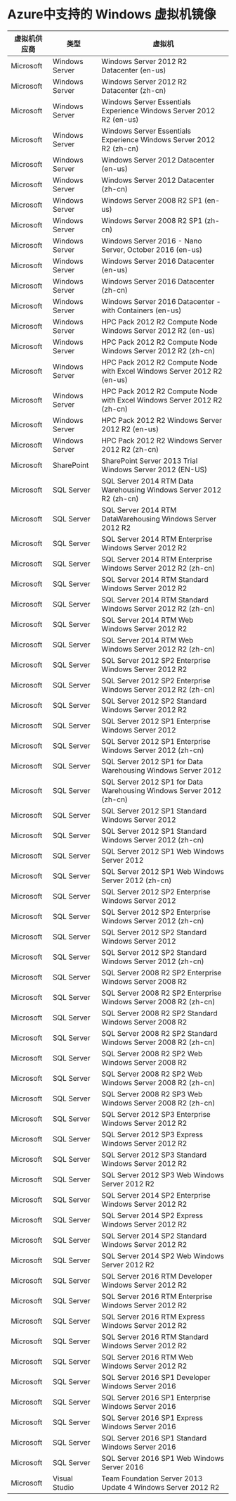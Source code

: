 <properties
	pageTitle="Azure中支持的虚拟机镜像"
	description="了解Azure虚拟机能支持的系统镜像"
	services="virtual-machines"
	documentationCenter=""
	authors="Jack Zeng"
	manager="Jie Rong"
	editor=""/>

<tags
	ms.service="virtual-machines-windows"
	wacn.date="03/15/2017"/>

# Azure中支持的 Windows 虚拟机镜像

|虚拟机供应商|类型			|虚拟机																	|
|-----------|---------------|-----------------------------------------------------------------------|
|Microsoft	|Windows Server	|Windows Server 2012 R2 Datacenter (en-us)								|
|Microsoft	|Windows Server	|Windows Server 2012 R2 Datacenter (zh-cn)								|
|Microsoft	|Windows Server	|Windows Server Essentials Experience Windows Server 2012 R2 (en-us)	|
|Microsoft	|Windows Server	|Windows Server Essentials Experience Windows Server 2012 R2 (zh-cn)	|
|Microsoft	|Windows Server	|Windows Server 2012 Datacenter (en-us)									|
|Microsoft	|Windows Server	|Windows Server 2012 Datacenter (zh-cn)									|
|Microsoft	|Windows Server	|Windows Server 2008 R2 SP1 (en-us)										|
|Microsoft	|Windows Server	|Windows Server 2008 R2 SP1 (zh-cn)										|
|Microsoft	|Windows Server	|Windows Server 2016 - Nano Server, October 2016 (en-us)				|
|Microsoft	|Windows Server	|Windows Server 2016 Datacenter (en-us)									|
|Microsoft	|Windows Server	|Windows Server 2016 Datacenter (zh-cn)									|
|Microsoft	|Windows Server	|Windows Server 2016 Datacenter - with Containers (en-us)				|
|Microsoft	|Windows Server	|HPC Pack 2012 R2 Compute Node Windows Server 2012 R2 (en-us)			|
|Microsoft	|Windows Server	|HPC Pack 2012 R2 Compute Node Windows Server 2012 R2 (zh-cn)			|
|Microsoft	|Windows Server	|HPC Pack 2012 R2 Compute Node with Excel Windows Server 2012 R2 (en-us)|
|Microsoft	|Windows Server	|HPC Pack 2012 R2 Compute Node with Excel Windows Server 2012 R2 (zh-cn)|
|Microsoft	|Windows Server	|HPC Pack 2012 R2 Windows Server 2012 R2 (en-us)						|
|Microsoft	|Windows Server	|HPC Pack 2012 R2 Windows Server 2012 R2 (zh-cn)						|
|Microsoft	|SharePoint		|SharePoint Server 2013 Trial Windows Server 2012 (EN-US)				|
|Microsoft	|SQL Server		|SQL Server 2014 RTM Data Warehousing Windows Server 2012 R2 (zh-cn)	|
|Microsoft	|SQL Server		|SQL Server 2014 RTM DataWarehousing Windows Server 2012 R2				|
|Microsoft	|SQL Server		|SQL Server 2014 RTM Enterprise Windows Server 2012 R2					|
|Microsoft	|SQL Server		|SQL Server 2014 RTM Enterprise Windows Server 2012 R2 (zh-cn)			|
|Microsoft	|SQL Server		|SQL Server 2014 RTM Standard Windows Server 2012 R2					|
|Microsoft	|SQL Server		|SQL Server 2014 RTM Standard Windows Server 2012 R2 (zh-cn)			|
|Microsoft	|SQL Server		|SQL Server 2014 RTM Web Windows Server 2012 R2							|
|Microsoft	|SQL Server		|SQL Server 2014 RTM Web Windows Server 2012 R2 (zh-cn)					|
|Microsoft	|SQL Server		|SQL Server 2012 SP2 Enterprise Windows Server 2012 R2					|
|Microsoft	|SQL Server		|SQL Server 2012 SP2 Enterprise Windows Server 2012 R2 (zh-cn)			|
|Microsoft	|SQL Server		|SQL Server 2012 SP2 Standard Windows Server 2012 R2					|
|Microsoft	|SQL Server		|SQL Server 2012 SP1 Enterprise Windows Server 2012						|
|Microsoft	|SQL Server		|SQL Server 2012 SP1 Enterprise Windows Server 2012 (zh-cn)				|
|Microsoft	|SQL Server		|SQL Server 2012 SP1 for Data Warehousing Windows Server 2012			|
|Microsoft	|SQL Server		|SQL Server 2012 SP1 for Data Warehousing Windows Server 2012 (zh-cn)	|
|Microsoft	|SQL Server		|SQL Server 2012 SP1 Standard Windows Server 2012						|
|Microsoft	|SQL Server		|SQL Server 2012 SP1 Standard Windows Server 2012 (zh-cn)				|
|Microsoft	|SQL Server		|SQL Server 2012 SP1 Web Windows Server 2012							|
|Microsoft	|SQL Server		|SQL Server 2012 SP1 Web Windows Server 2012 (zh-cn)					|
|Microsoft	|SQL Server		|SQL Server 2012 SP2 Enterprise Windows Server 2012						|
|Microsoft	|SQL Server		|SQL Server 2012 SP2 Enterprise Windows Server 2012 (zh-cn)				|
|Microsoft	|SQL Server		|SQL Server 2012 SP2 Standard Windows Server 2012						|
|Microsoft	|SQL Server		|SQL Server 2012 SP2 Standard Windows Server 2012 (zh-cn)				|
|Microsoft	|SQL Server		|SQL Server 2008 R2 SP2 Enterprise Windows Server 2008 R2				|
|Microsoft	|SQL Server		|SQL Server 2008 R2 SP2 Enterprise Windows Server 2008 R2 (zh-cn)		|
|Microsoft	|SQL Server		|SQL Server 2008 R2 SP2 Standard Windows Server 2008 R2					|
|Microsoft	|SQL Server		|SQL Server 2008 R2 SP2 Standard Windows Server 2008 R2 (zh-cn)			|
|Microsoft	|SQL Server		|SQL Server 2008 R2 SP2 Web Windows Server 2008 R2						|
|Microsoft	|SQL Server		|SQL Server 2008 R2 SP2 Web Windows Server 2008 R2 (zh-cn)				|
|Microsoft	|SQL Server		|SQL Server 2008 R2 SP3 Web Windows Server 2008 R2 (zh-cn)				|
|Microsoft	|SQL Server		|SQL Server 2012 SP3 Enterprise Windows Server 2012 R2					|
|Microsoft	|SQL Server		|SQL Server 2012 SP3 Express Windows Server 2012 R2						|
|Microsoft	|SQL Server		|SQL Server 2012 SP3 Standard Windows Server 2012 R2					|
|Microsoft	|SQL Server		|SQL Server 2012 SP3 Web Windows Server 2012 R2							|
|Microsoft	|SQL Server		|SQL Server 2014 SP2 Enterprise Windows Server 2012 R2					|
|Microsoft	|SQL Server		|SQL Server 2014 SP2 Express Windows Server 2012 R2						|
|Microsoft	|SQL Server		|SQL Server 2014 SP2 Standard Windows Server 2012 R2					|
|Microsoft	|SQL Server		|SQL Server 2014 SP2 Web Windows Server 2012 R2							|
|Microsoft	|SQL Server		|SQL Server 2016 RTM Developer Windows Server 2012 R2					|
|Microsoft	|SQL Server		|SQL Server 2016 RTM Enterprise Windows Server 2012 R2					|
|Microsoft	|SQL Server		|SQL Server 2016 RTM Express Windows Server 2012 R2						|
|Microsoft	|SQL Server		|SQL Server 2016 RTM Standard Windows Server 2012 R2					|
|Microsoft	|SQL Server		|SQL Server 2016 RTM Web Windows Server 2012 R2							|
|Microsoft	|SQL Server		|SQL Server 2016 SP1 Developer Windows Server 2016						|
|Microsoft	|SQL Server		|SQL Server 2016 SP1 Enterprise Windows Server 2016						|
|Microsoft	|SQL Server		|SQL Server 2016 SP1 Express Windows Server 2016						|
|Microsoft	|SQL Server		|SQL Server 2016 SP1 Standard Windows Server 2016						|
|Microsoft	|SQL Server		|SQL Server 2016 SP1 Web Windows Server 2016							|
|Microsoft	|Visual Studio	|Team Foundation Server 2013 Update 4 Windows Server 2012 R2			|